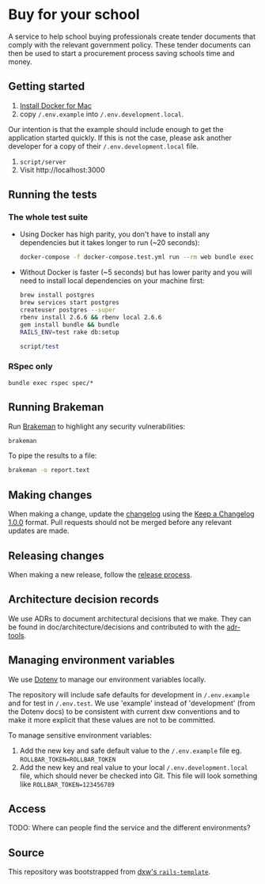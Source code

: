 # Buy for your school

A service to help school buying professionals create tender documents that comply with the relevant government policy. These tender documents can then be used to start a procurement process saving schools time and money.

## Getting started

1. [Install Docker for Mac](https://docs.docker.com/docker-for-mac/install/)
1. copy `/.env.example` into `/.env.development.local`.

  Our intention is that the example should include enough to get the application started quickly. If this is not the case, please ask another developer for a copy of their `/.env.development.local` file.

1. `script/server`
1. Visit http://localhost:3000

## Running the tests

### The whole test suite

* Using Docker has high parity, you don't have to install any dependencies but it takes longer to run (~20 seconds):

    ```bash
    docker-compose -f docker-compose.test.yml run --rm web bundle exec rake
    ```
* Without Docker is faster (~5 seconds) but has lower parity and you will need to install local dependencies on your machine first:

    ```bash
    brew install postgres
    brew services start postgres
    createuser postgres --super
    rbenv install 2.6.6 && rbenv local 2.6.6
    gem install bundle && bundle
    RAILS_ENV=test rake db:setup
    ```
    ```ruby
    script/test
    ```

### RSpec only

```
bundle exec rspec spec/*
```

## Running Brakeman

Run [Brakeman](https://brakemanscanner.org/) to highlight any security vulnerabilities:
```bash
brakeman
```

To pipe the results to a file:
```bash
brakeman -o report.text
```

## Making changes

When making a change, update the [changelog](CHANGELOG.md) using the
[Keep a Changelog 1.0.0](https://keepachangelog.com/en/1.0.0/) format. Pull
requests should not be merged before any relevant updates are made.

## Releasing changes

When making a new release, follow the [release process](doc/release-process.md).

## Architecture decision records

We use ADRs to document architectural decisions that we make. They can be found
in doc/architecture/decisions and contributed to with the
[adr-tools](https://github.com/npryce/adr-tools).

## Managing environment variables

We use [Dotenv](https://github.com/bkeepers/dotenv) to manage our environment variables locally.

The repository will include safe defaults for development in `/.env.example` and for test in `/.env.test`. We use 'example' instead of 'development' (from the Dotenv docs) to be consistent with current dxw conventions and to make it more explicit that these values are not to be committed.

To manage sensitive environment variables:

1. Add the new key and safe default value to the `/.env.example` file eg. `ROLLBAR_TOKEN=ROLLBAR_TOKEN`
2. Add the new key and real value to your local `/.env.development.local` file, which should never be checked into Git. This file will look something like `ROLLBAR_TOKEN=123456789`

## Access

TODO: Where can people find the service and the different environments?

## Source

This repository was bootstrapped from
[dxw's `rails-template`](https://github.com/dxw/rails-template).
